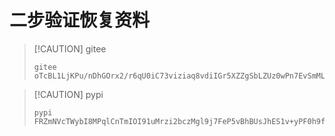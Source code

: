 # 二步验证恢复资料

> [!CAUTION] gitee
> ```
> gitee
> oTcBL1LjKPu/nDhGOrx2/r6qU0iC73viziaq8vdiIGr5XZZgSbLZUz0wPn7EvSmMLONQglD7ifkCRx/PstmFNzYBKocoM+5Ii1Eh9UOFIEmPOQhamuDIOzfQLFn6VR4ACJkxPDjdNgHxleKYk/bGQ7ECuSmlTmhfYoYmLyXf/xwrde0Yp+6of8uVUO5RyOTHsxoii48RK/m4znCKeWLBDB5JUeEYE/rLNPTnA/nsUZNi
> ```

> [!CAUTION] pypi
> ```
> pypi
> FRZmNVcTWybI8MPqlCnTmIOI91uMrzi2bczMgl9j7FeP5vBhBUsJhES1v+yPF0h9fFunMgqG4z5bIdCmEo6pwnSe+aDECoK9MenocSMK/yO+0ixQhFZgxSutSB3LplEZhcgn0Ve55aGRM5Qk19EkRWOtX7WfS+//J69c31OPIHFIlD2sh5+uopa7R+2GoOVpJw==
> ```
